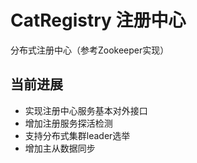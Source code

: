 # CatRegistry 注册中心
分布式注册中心（参考Zookeeper实现）

## 当前进展
* 实现注册中心服务基本对外接口
* 增加注册服务探活检测
* 支持分布式集群leader选举
* 增加主从数据同步
